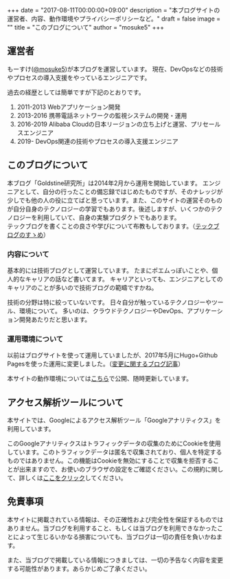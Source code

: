 +++
date = "2017-08-11T00:00:00+09:00"
description = "本ブログサイトの運営者、内容、動作環境やプライバシーポリシーなど。"
draft = false
image = ""
title = "このブログについて"
author = "mosuke5"
+++

## 運営者
もーすけ([@mosuke5](https://twitter.com/mosuke5))が本ブログを運営しています。
現在、DevOpsなどの技術やプロセスの導入支援をやっているエンジニアです。  

過去の経歴としては簡単ですが下記のとおりです。
1. 2011-2013 Webアプリケーション開発
1. 2013-2016 携帯電話ネットワークの監視システムの開発・運用
1. 2016-2019 Alibaba Cloudの日本リージョンの立ち上げと運営、プリセールスエンジニア
1. 2019- DevOps関連の技術やプロセスの導入支援エンジニア

## このブログについて
本ブログ「Goldstine研究所」は2014年2月から運用を開始しています。
エンジニアとして、自分の行ったことの備忘録ではじめたものですが、そのナレッジが少しでも他の人の役に立てばと思っています。また、このサイトの運営そのものが自分自身のテクノロジーの学習でもあります。後述しますが、いくつかのテクノロジーを利用していて、自身の実験プロダクトでもあります。  
テックブログを書くことの良さや学びについて布教もしております。（<a href="https://www.slideshare.net/mosuke5/ss-154818740" target="_blank">テックブログのすゝめ</a>）

### 内容について
基本的には技術ブログとして運営しています。
たまにポエムっぽいことや、個人的なキャリアの話など書いてます。
キャリアといっても、エンジニアとしてのキャリアのことが多いので技術ブログの範疇ですかね。

技術の分野は特に絞っていないです。
日々自分が触っているテクノロジーやツール、環境について。
多いのは、クラウドテクノロジーやDevOps、アプリケーション開発あたりだと思います。

### 運用環境について
以前はブログサイトを使って運用していましたが、2017年5月にHugo+Github Pagesを使った運用に変更しました。（[変更に関するブログ記事](/entry/2017/05/28/blog_migration/)）

本サイトの動作環境については[こちら](https://docs.google.com/presentation/d/1MJ8c7QkdYl5BIp9eS3Li2viq-V-CgdpnJKWylYa_dW0/edit#slide=id.g24396a60f1_1_0)で公開、随時更新しています。  

## アクセス解析ツールについて
本サイトでは、Googleによるアクセス解析ツール「Googleアナリティクス」を利用しています。

このGoogleアナリティクスはトラフィックデータの収集のためにCookieを使用しています。このトラフィックデータは匿名で収集されており、個人を特定するものではありません。この機能はCookieを無効にすることで収集を拒否することが出来ますので、お使いのブラウザの設定をご確認ください。この規約に関して、詳しくは[ここをクリック](https://www.google.com/analytics/terms/jp.html)してください。

## 免責事項
本サイトに掲載されている情報は、その正確性および完全性を保証するものではありません。当ブログを利用すること、もしくは当ブログを利用できなかったことによって生じるいかなる損害についても、当ブログは一切の責任を負いかねます。

また、当ブログで掲載している情報につきましては、一切の予告なく内容を変更する可能性があります。あらかじめご了承ください。